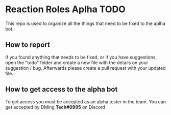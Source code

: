 # Reaction Roles Aplha TODO
This repo is used to organize all the things that need to be fixed to the aplha bot.

## How to report
If you found anything that needs to be fixed, or if you have suggestions, open the "todo" folder and create a new file with the details on your suggestion / bug. Afterwards please create a pull request with your updated file.

## How to get access to the alpha bot
To get access you must be accepted as an alpha tester in the team. You can get accepted by DMing **Tech#0995** on Discord
